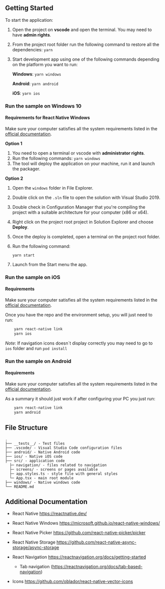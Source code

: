 ﻿## Getting Started
To start the application:
  1. Open the project on **vscode** and open the terminal. You may need to have **admin rights**.
  1. From the project root folder run the following command to restore all the dependencies:
        `yarn`
  1. Start development app using one of the following commands depending on the platform you want to run:

        **Windows**: `yarn windows`

        **Android**: `yarn android`

        **iOS**: `yarn ios`

### Run the sample on Windows 10

#### Requirements for React Native Windows
Make sure your computer satisfies all the system requirements listed in the [official documentation](https://microsoft.github.io/react-native-windows/docs/rnw-dependencies).

**Option 1**

1. You need to open a terminal or vscode with **administrator rights**.
2. Run the following commands:
    `yarn windows`
3. The tool will deploy the application on your machine, run it and launch the packager.

**Option 2**
1. Open the `windows` folder in File Explorer.
2. Double click on the `.sln` file to open the solution with Visual Studio 2019.
3. Double check in Configuration Manager that you're compiling the project with a suitable architecture for your computer (x86 or x64).
4. Right click on the project root project in Solution Explorer and choose **Deploy**.
5. Once the deploy is completed, open a terminal on the project root folder.
6. Run the following command:

    `yarn start`
7. Launch from the Start menu the app.

### Run the sample on iOS
#### Requirements
Make sure your computer satisfies all the system requirements listed in the [official documentation](https://reactnative.dev/docs/environment-setup).

Once you have the repo and the environment setup, you will just need to run:
```bash
    yarn react-native link
    yarn ios
```

*Note*: If navigation icons doesn´t display correctly you may need to go to ```ios``` folder and run ```pod install```

### Run the sample on Android
#### Requirements
Make sure your computer satisfies all the system requirements listed in the [official documentation](https://reactnative.dev/docs/environment-setup).

As a summary it should just work if after configuring your PC you just run:
```bash
    yarn react-native link
    yarn android
```

## File Structure
```
.
├── __tests__/ - Test files
├── .vscode/ - Visual Studio Code configuration files
├── android/ - Native Android code
├── ios/ - Native iOS code
├── src/ - application code
  ├─ navigation/ - files related to navigation
  ├─ screens/ - screens or pages available
  ├─ app.styles.ts - style file with general styles
  └─ App.tsx - main root module
├── windows/ - Native windows code
└── README.md
```

## Additional Documentation
- React Native https://reactnative.dev/

- React Native Windows https://microsoft.github.io/react-native-windows/

- React Native Picker https://github.com/react-native-picker/picker

- React Native Storage https://github.com/react-native-async-storage/async-storage

- React Navigation https://reactnavigation.org/docs/getting-started

  - Tab navigation (https://reactnavigation.org/docs/tab-based-navigation)

- Icons https://github.com/oblador/react-native-vector-icons